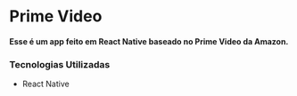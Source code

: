 <h1>Prime Video</h1>
<h4>Esse é um app feito em React Native baseado no Prime Video da Amazon.</h4>

### Tecnologias Utilizadas
* React Native
